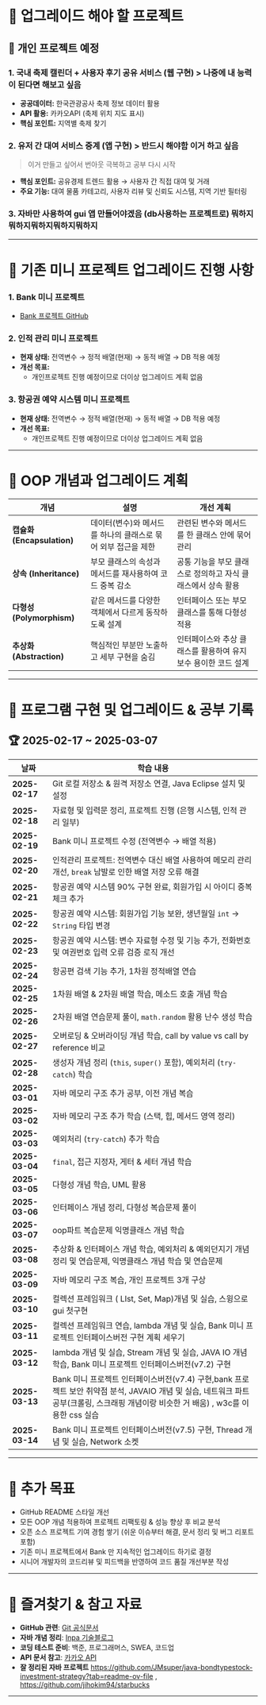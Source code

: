 # 📌 업그레이드 해야 할 프로젝트

## 🚀 개인 프로젝트 예정

### 1. 국내 축제 캘린더 + 사용자 후기 공유 서비스 (웹 구현) > 나중에 내 능력이 된다면 해보고 싶음
- **공공데이터:** 한국관광공사 축제 정보 데이터 활용
- **API 활용:** 카카오API (축제 위치 지도 표시)
- **핵심 포인트:** 지역별 축제 찾기

### 2. 유저 간 대여 서비스 중계 (앱 구현) > 반드시 해야함 이거 하고 싶음
> 이거 만들고 싶어서 번아웃 극복하고 공부 다시 시작
- **핵심 포인트:** 공유경제 트렌드 활용 → 사용자 간 직접 대여 및 거래
- **주요 기능:** 대여 물품 카테고리, 사용자 리뷰 및 신뢰도 시스템, 지역 기반 필터링

### 3. 자바만 사용하여 gui 앱 만들어야겠음 (db사용하는 프로젝트로) 뭐하지뭐하지뭐하지뭐하지뭐하지 

---

# 🔧 기존 미니 프로젝트 업그레이드 진행 사항

### 1. Bank 미니 프로젝트
- [Bank 프로젝트 GitHub](https://github.com/yoon0416/java_2025/tree/main/java_basic/src/bank)

### 2. 인적 관리 미니 프로젝트
- **현재 상태:** 전역변수 → 정적 배열(현재) → 동적 배열 → DB 적용 예정
- **개선 목표:**
  - 개인프로젝트 진행 예정이므로 더이상 업그레이드 계획 없음

### 3. 항공권 예약 시스템 미니 프로젝트
- **현재 상태:** 전역변수 → 정적 배열(현재) → 동적 배열 → DB 적용 예정
- **개선 목표:**
  - 개인프로젝트 진행 예정이므로 더이상 업그레이드 계획 없음

---

# 🔧 OOP 개념과 업그레이드 계획

| 개념 | 설명 | 개선 계획 |
|---|---|---|
| **캡슐화 (Encapsulation)** | 데이터(변수)와 메서드를 하나의 클래스로 묶어 외부 접근을 제한 | 관련된 변수와 메서드를 한 클래스 안에 묶어 관리 |
| **상속 (Inheritance)** | 부모 클래스의 속성과 메서드를 재사용하여 코드 중복 감소 | 공통 기능을 부모 클래스로 정의하고 자식 클래스에서 상속 활용 |
| **다형성 (Polymorphism)** | 같은 메서드를 다양한 객체에서 다르게 동작하도록 설계 | 인터페이스 또는 부모 클래스를 통해 다형성 적용 |
| **추상화 (Abstraction)** | 핵심적인 부분만 노출하고 세부 구현을 숨김 | 인터페이스와 추상 클래스를 활용하여 유지보수 용이한 코드 설계 |

---

# 📅 프로그램 구현 및 업그레이드 & 공부 기록

## 🏆 2025-02-17 ~ 2025-03-07

| 날짜 | 학습 내용 |
|---|---|
| **2025-02-17** | Git 로컬 저장소 & 원격 저장소 연결, Java Eclipse 설치 및 설정 |
| **2025-02-18** | 자료형 및 입력문 정리, 프로젝트 진행 (은행 시스템, 인적 관리 일부) |
| **2025-02-19** | Bank 미니 프로젝트 수정 (전역변수 → 배열 적용) |
| **2025-02-20** | 인적관리 프로젝트: 전역변수 대신 배열 사용하여 메모리 관리 개선, `break` 남발로 인한 배열 저장 오류 해결 |
| **2025-02-21** | 항공권 예약 시스템 90% 구현 완료, 회원가입 시 아이디 중복 체크 추가 |
| **2025-02-22** | 항공권 예약 시스템: 회원가입 기능 보완, 생년월일 `int` → `String` 타입 변경 |
| **2025-02-23** | 항공권 예약 시스템: 변수 자료형 수정 및 기능 추가, 전화번호 및 여권번호 입력 오류 검증 로직 개선 |
| **2025-02-24** | 항공편 검색 기능 추가, 1차원 정적배열 연습 |
| **2025-02-25** | 1차원 배열 & 2차원 배열 학습, 메소드 호출 개념 학습 |
| **2025-02-26** | 2차원 배열 연습문제 풀이, `math.random` 활용 난수 생성 학습 |
| **2025-02-27** | 오버로딩 & 오버라이딩 개념 학습, call by value vs call by reference 비교 |
| **2025-02-28** | 생성자 개념 정리 (`this`, `super()` 포함), 예외처리 (`try-catch`) 학습 |
| **2025-03-01** | 자바 메모리 구조 추가 공부, 이전 개념 복습 |
| **2025-03-02** | 자바 메모리 구조 추가 학습 (스택, 힙, 메서드 영역 정리) |
| **2025-03-03** | 예외처리 (`try-catch`) 추가 학습 |
| **2025-03-04** | `final`, 접근 지정자, 게터 & 세터 개념 학습 |
| **2025-03-05** | 다형성 개념 학습, UML 활용 |
| **2025-03-06** | 인터페이스 개념 정리, 다형성 복습문제 풀이 |
| **2025-03-07** | oop파트 복습문제 익명클래스 개념 학습|
| **2025-03-08** | 추상화 & 인터페이스 개념 학습, 예외처리 & 예외던지기 개념 정리 및 연습문제, 익명클래스 개념 학습 및 연습문제 |
| **2025-03-09** | 자바 메모리 구조 복습, 개인 프로젝트 3개 구상 |
| **2025-03-10** | 컬렉션 프레임워크 ( LIst, Set, Map)개념 및 실습, 스윙으로 gui 첫구현 |
| **2025-03-11** | 컬렉션 프레임워크 연습, lambda 개념 및 실습, Bank 미니 프로젝트 인터페이스버전 구현 계획 세우기 |
| **2025-03-12** | lambda 개념 및 실습, Stream 개념 및 실습, JAVA IO 개념 학습, Bank 미니 프로젝트 인터페이스버전(v7.2) 구현 |
| **2025-03-13** | Bank 미니 프로젝트 인터페이스버전(v7.4) 구현,bank 프로젝트 보안 취약점 분석, JAVAIO 개념 및 실습, 네트워크 파트 공부(크롤링, 스크래핑 개념이랑 비슷한 거 배움) , w3c를 이용한 css 실습 |
| **2025-03-14** | Bank 미니 프로젝트 인터페이스버전(v7.5) 구현, Thread 개념 및 실습, Network 소켓|
---

# 🎯 추가 목표

- GitHub README 스타일 개선
- 모든 OOP 개념 적용하여 프로젝트 리팩토링 & 성능 향상 후 비교 분석
- 오픈 소스 프로젝트 기여 경험 쌓기 (쉬운 이슈부터 해결, 문서 정리 및 버그 리포트 포함)
- 기존 미니 프로젝트에서 Bank 만 지속적인 업그레이드 하기로 결정
- 시니어 개발자의 코드리뷰 및 피드백을 반영하여 코드 품질 개선부분 작성

---

# 🔗 즐겨찾기 & 참고 자료

- **GitHub 관련**: [Git 공식문서](https://git-scm.com/doc)
- **자바 개념 정리**: [Inpa 기술블로그](https://inpa.tistory.com/)
- **코딩 테스트 준비**: 백준, 프로그래머스, SWEA, 코드업
- **API 문서 참고**: [카카오 API](https://developers.kakao.com/)
- **잘 정리된 자바 프로젝트** https://github.com/JMsuper/java-bondtypestock-investment-strategy?tab=readme-ov-file , https://github.com/jihokim94/starbucks
---

